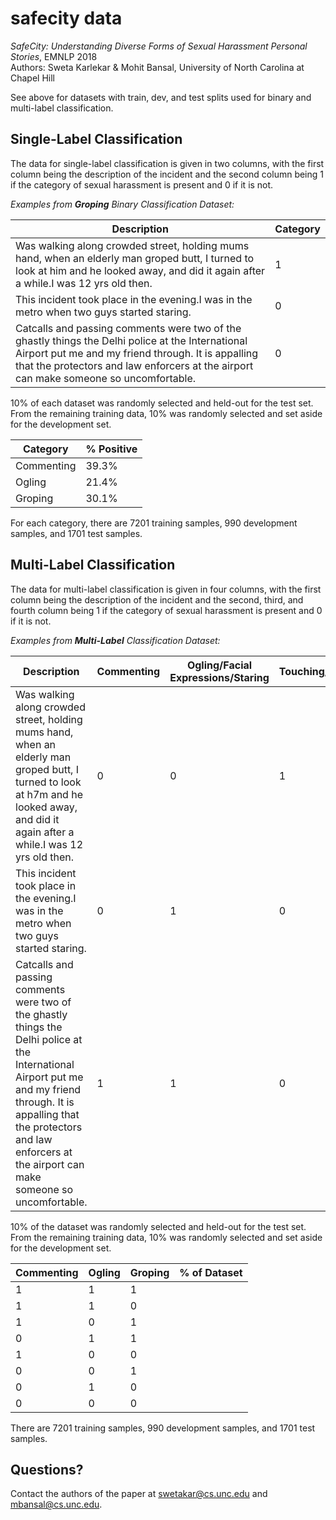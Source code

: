 # safecity data
*SafeCity: Understanding Diverse Forms of Sexual Harassment Personal Stories*, EMNLP 2018  
Authors: Sweta Karlekar & Mohit Bansal, University of North Carolina at Chapel Hill 

See above for datasets with train, dev, and test splits used for binary and multi-label classification. 

## Single-Label Classification 

The data for single-label classification is given in two columns, with the first column being the description of the incident and the second column being 1 if the category of sexual harassment is present and 0 if it is not.   

*Examples from **Groping** Binary Classification Dataset:*   

| Description | Category |
|---|---|
| Was walking along crowded street, holding mums hand, when an elderly man groped butt, I turned to look at him and he looked away, and did it again after a while.I was 12 yrs old then. | 1 |
| This incident took place in the evening.I was in the metro when two guys started staring. | 0 |
| Catcalls and passing comments were two of the ghastly things the Delhi police at the International Airport put me and my friend through. It is appalling that the protectors and law enforcers at the airport can make someone so uncomfortable. |	0 |  
  
10% of each dataset was randomly selected and held-out for the test set. From the remaining training data, 10% was randomly selected and set aside for the development set. 

| Category | % Positive | 
|---|---|
| Commenting | 39.3% |
| Ogling | 21.4% |
| Groping | 30.1% |

For each category, there are 7201 training samples, 990 development samples, and 1701 test samples. 

## Multi-Label Classification 

The data for multi-label classification is given in four columns, with the first column being the description of the incident and the second, third, and fourth column being 1 if the category of sexual harassment is present and 0 if it is not.   

*Examples from **Multi-Label** Classification Dataset:*  

| Description | Commenting | Ogling/Facial Expressions/Staring | Touching/Groping |
|---|---|---|---|
| Was walking along crowded street, holding mums hand, when an elderly man groped butt, I turned to look at h7m and he looked away, and did it again after a while.I was 12 yrs old then. | 0 |	0 |	1 |
| This incident took place in the evening.I was in the metro when two guys started staring. |	0 |	1 |	0 |
| Catcalls and passing comments were two of the ghastly things the Delhi police at the International Airport put me and my friend through. It is appalling that the protectors and law enforcers at the airport can make someone so uncomfortable. | 1 |	1 |	0 |

10% of the dataset was randomly selected and held-out for the test set. From the remaining training data, 10% was randomly selected and set aside for the development set. 

| Commenting | Ogling | Groping | % of Dataset | 
|---|---|---|---|
| 1 | 1 | 1 |  | 1
| 1 | 1 | 0 |  | 2
| 1 | 0 | 1 |  | 3
| 0 | 1 | 1 |  | 4
| 1 | 0 | 0 |  | 5
| 0 | 0 | 1 |  | 6
| 0 | 1 | 0 |  | 7
| 0 | 0 | 0 |  | 8

There are 7201 training samples, 990 development samples, and 1701 test samples.   
  
## Questions?
Contact the authors of the paper at <swetakar@cs.unc.edu> and <mbansal@cs.unc.edu>. 
